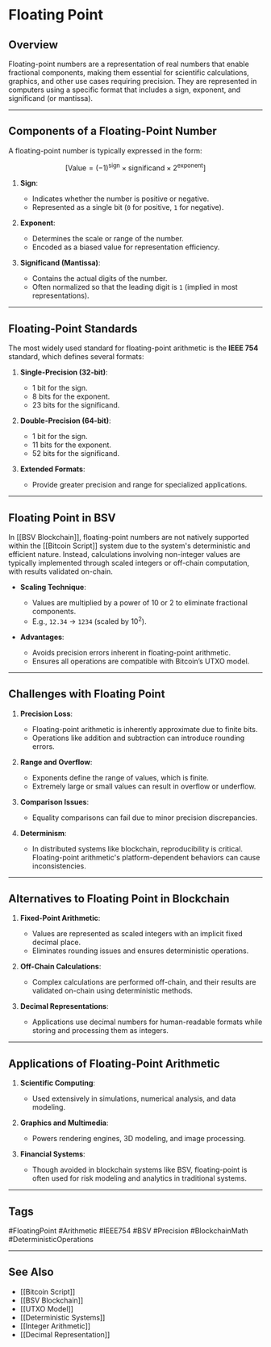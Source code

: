 # Floating Point

## Overview

Floating-point numbers are a representation of real numbers that enable fractional components, making them essential for scientific calculations, graphics, and other use cases requiring precision. They are represented in computers using a specific format that includes a sign, exponent, and significand (or mantissa).

---

## Components of a Floating-Point Number

A floating-point number is typically expressed in the form:

$$[
\text{Value} = (-1)^\text{sign} \times \text{significand} \times 2^\text{exponent}
]$$

1. **Sign**:
   - Indicates whether the number is positive or negative.
   - Represented as a single bit (`0` for positive, `1` for negative).

2. **Exponent**:
   - Determines the scale or range of the number.
   - Encoded as a biased value for representation efficiency.

3. **Significand (Mantissa)**:
   - Contains the actual digits of the number.
   - Often normalized so that the leading digit is `1` (implied in most representations).

---

## Floating-Point Standards

The most widely used standard for floating-point arithmetic is the **IEEE 754** standard, which defines several formats:

1. **Single-Precision (32-bit)**:
   - 1 bit for the sign.
   - 8 bits for the exponent.
   - 23 bits for the significand.

2. **Double-Precision (64-bit)**:
   - 1 bit for the sign.
   - 11 bits for the exponent.
   - 52 bits for the significand.

3. **Extended Formats**:
   - Provide greater precision and range for specialized applications.

---

## Floating Point in BSV

In [[BSV Blockchain]], floating-point numbers are not natively supported within the [[Bitcoin Script]] system due to the system's deterministic and efficient nature. Instead, calculations involving non-integer values are typically implemented through scaled integers or off-chain computation, with results validated on-chain.

- **Scaling Technique**:
  - Values are multiplied by a power of 10 or 2 to eliminate fractional components.
  - E.g., `12.34` → `1234` (scaled by $10^2$).
  
- **Advantages**:
  - Avoids precision errors inherent in floating-point arithmetic.
  - Ensures all operations are compatible with Bitcoin’s UTXO model.

---

## Challenges with Floating Point

1. **Precision Loss**:
   - Floating-point arithmetic is inherently approximate due to finite bits.
   - Operations like addition and subtraction can introduce rounding errors.

2. **Range and Overflow**:
   - Exponents define the range of values, which is finite.
   - Extremely large or small values can result in overflow or underflow.

3. **Comparison Issues**:
   - Equality comparisons can fail due to minor precision discrepancies.

4. **Determinism**:
   - In distributed systems like blockchain, reproducibility is critical. Floating-point arithmetic's platform-dependent behaviors can cause inconsistencies.

---

## Alternatives to Floating Point in Blockchain

1. **Fixed-Point Arithmetic**:
   - Values are represented as scaled integers with an implicit fixed decimal place.
   - Eliminates rounding issues and ensures deterministic operations.

2. **Off-Chain Calculations**:
   - Complex calculations are performed off-chain, and their results are validated on-chain using deterministic methods.

3. **Decimal Representations**:
   - Applications use decimal numbers for human-readable formats while storing and processing them as integers.

---

## Applications of Floating-Point Arithmetic

1. **Scientific Computing**:
   - Used extensively in simulations, numerical analysis, and data modeling.

2. **Graphics and Multimedia**:
   - Powers rendering engines, 3D modeling, and image processing.

3. **Financial Systems**:
   - Though avoided in blockchain systems like BSV, floating-point is often used for risk modeling and analytics in traditional systems.

---

## Tags

#FloatingPoint #Arithmetic #IEEE754 #BSV #Precision #BlockchainMath #DeterministicOperations

---

## See Also

- [[Bitcoin Script]]
- [[BSV Blockchain]]
- [[UTXO Model]]
- [[Deterministic Systems]]
- [[Integer Arithmetic]]
- [[Decimal Representation]]


